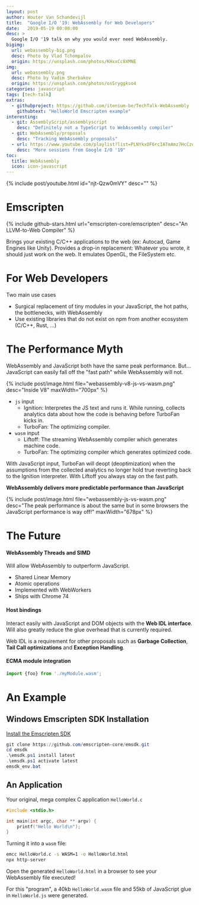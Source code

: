 ```yaml
---
layout: post
author: Wouter Van Schandevijl
title:  "Google I/O '19: WebAssembly for Web Developers"
date:   2019-05-19 00:00:00
desc: >
  Google I/O '19 talk on why you would ever need WebAssembly.
bigimg:
  url: webassembly-big.png
  desc: Photo by Vlad Tchompalov
  origin: https://unsplash.com/photos/KHxxCc8XMNE
img:
  url: webassembly.png
  desc: Photo by Vadim Sherbakov
  origin: https://unsplash.com/photos/osSryggkso4
categories: javascript
tags: [tech-talk]
extras:
  - githubproject: https://github.com/itenium-be/TechTalk-WebAssembly
    githubtext: "HelloWorld Emscripten example"
interesting:
  - git: AssemblyScript/assemblyscript
    desc: "Definitely not a TypeScript to WebAssembly compiler"
  - git: WebAssembly/proposals
    desc: "Tracking WebAssembly proposals"
  - url: https://www.youtube.com/playlist?list=PLNYkxOF6rcIATmAmz7HcCzongGvQEtx8i
    desc: "More sessions from Google I/O '19"
toc:
  title: WebAssembly
  icon: icon-javascript
---
```


{% include post/youtube.html id="njt-Qzw0mVY" desc="" %}

<!--more-->


# Emscripten

{% include github-stars.html url="emscripten-core/emscripten" desc="An LLVM-to-Web Compiler" %}


Brings your existing C/C++ applications to the web (ex: Autocad, Game Engines like Unity).
Provides a drop-in replacement: Whatever you wrote, it should just work on the web.
It emulates OpenGL, the FileSystem etc.


# For Web Developers

Two main use cases
- Surgical replacement of tiny modules in your JavaScript, the hot paths, the bottlenecks, with WebAssembly
- Use existing libraries that do not exist on npm from another ecosystem (C/C++, Rust, ...)


# The Performance Myth

WebAssembly and JavaScript both have the same peak performance. But...
JavaScript can easily fall off the "fast path" while WebAssembly will not.

{% include post/image.html file="webassembly-v8-js-vs-wasm.png" desc="Inside V8" maxWidth="700px" %}

- `js` input
    - Ignition: Interpretes the JS text and runs it. While running, collects analytics data about how the code is behaving before TurboFan kicks in.
    - TurboFan: The optimizing compiler.
- `wasm` input
    - Liftoff: The streaming WebAssembly compiler which generates machine code.
    - TurboFan: The optimizing compiler which generates optimized code.


With JavaScript input, TurboFan will deopt (deoptimization) when
the assumptions from the collected analytics no longer hold true
reverting back to the Ignition interpreter.
With Liftoff you always stay on the fast path.

**WebAssembly delivers more predictable performance than JavaScript**

{% include post/image.html file="webassembly-js-vs-wasm.png" desc="The peak performance is about the same but in some browsers the JavaScript performance is way off!" maxWidth="678px" %}


# The Future

#### WebAssembly Threads and SIMD

Will allow WebAssembly to outperform JavaScript.

- Shared Linear Memory
- Atomic operations
- Implemented with WebWorkers
- Ships with Chrome 74


#### Host bindings

<!-- IDL: Interface Description Language -->
Interact easily with JavaScript and DOM objects with the **Web IDL interface**.
Will also greatly reduce the glue overhead that is currently required.

Web IDL is a requirement for other proposals such as **Garbage Collection**,
**Tail Call optimizations** and **Exception Handling**.


#### ECMA module integration

```javascript
import {foo} from './myModule.wasm';
```



# An Example

## Windows Emscripten SDK Installation

[Install the Emscripten SDK](https://emscripten.org/docs/getting_started/downloads.html)

```powershell
git clone https://github.com/emscripten-core/emsdk.git
cd emsdk
.\emsdk.ps1 install latest
.\emsdk.ps1 activate latest
emsdk_env.bat
```

## An Application

Your original, mega complex C application `HelloWorld.c`  
```c
#include <stdio.h>

int main(int argc, char ** argv) {
    printf("Hello World\n");
}
```

Turning it into a `wasm` file:  
```bash
emcc HelloWorld.c -s WASM=1 -o HelloWorld.html
npx http-server
```

Open the generated `HelloWorld.html` in a browser to see your WebAssembly file executed!

For this "program", a 40kb `HelloWorld.wasm` file
and 55kb of JavaScript glue in `HelloWorld.js` were generated.
